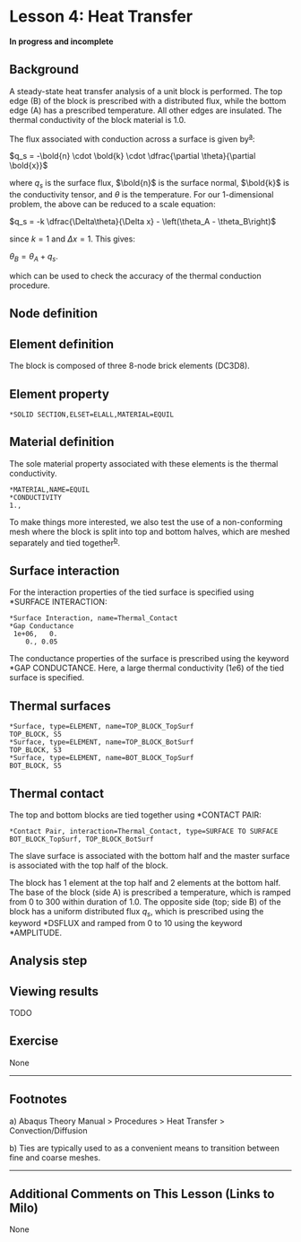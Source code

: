 # Lesson 4: Heat Transfer

**In progress and incomplete**

## Background

A steady-state heat transfer analysis of a unit block is performed. The top edge (B) of the block is prescribed with a distributed flux, while the bottom edge (A) has a prescribed temperature. All other edges are insulated. The thermal conductivity of the block material is 1.0. 

The flux associated with conduction across a surface is given by<sup>[a](#myfootnote1)</sup>: 

$q_s = -\bold{n} \cdot \bold{k} \cdot \dfrac{\partial \theta}{\partial \bold{x}}$

where $q_s$ is the surface flux, $\bold{n}$ is the surface normal, $\bold{k}$ is the conductivity tensor, and $\theta$ is the temperature. For our 1-dimensional problem, the above can be reduced to a scale equation:

$q_s = -k \dfrac{\Delta\theta}{\Delta x} - \left(\theta_A - \theta_B\right)$

since $k = 1$ and $\Delta x = 1$. This gives:

$\theta_B = \theta_A + q_s$. 

which can be used to check the accuracy of the thermal conduction procedure.

## Node definition


## Element definition

The block is composed of three 8-node brick elements (DC3D8). 



## Element property

	*SOLID SECTION,ELSET=ELALL,MATERIAL=EQUIL	

## Material definition

The sole material property associated with these elements is the thermal conductivity.

	*MATERIAL,NAME=EQUIL
	*CONDUCTIVITY
	1., 

To make things more interested, we also test the use of a non-conforming mesh where the block is split into top and bottom halves, which are meshed separately and tied together<sup>[b](#myfootnote1)</sup>. 

## Surface interaction

For the interaction properties of the tied surface is specified using *SURFACE INTERACTION:

	*Surface Interaction, name=Thermal_Contact	
	*Gap Conductance
	 1e+06,   0.
		0., 0.05

The conductance properties of the surface is prescribed using the keyword *GAP CONDUCTANCE. Here, a large thermal conductivity ($1e6$) of the tied surface is specified.

		
## Thermal surfaces

	*Surface, type=ELEMENT, name=TOP_BLOCK_TopSurf
	TOP_BLOCK, S5
	*Surface, type=ELEMENT, name=TOP_BLOCK_BotSurf
	TOP_BLOCK, S3
	*Surface, type=ELEMENT, name=BOT_BLOCK_TopSurf
	BOT_BLOCK, S5

## Thermal contact
		
The top and bottom blocks are tied together using *CONTACT PAIR:
	
	*Contact Pair, interaction=Thermal_Contact, type=SURFACE TO SURFACE
	BOT_BLOCK_TopSurf, TOP_BLOCK_BotSurf
		
The slave surface is associated with the bottom half and the master surface is associated with the top half of the block.

The block has 1 element at the top half and 2 elements at the bottom half. The base of the block (side A) is prescribed a temperature, which is ramped from 0 to 300 within duration of 1.0. The opposite side (top; side B) of the block has a uniform distributed flux $q_s$, which is prescribed using the keyword *DSFLUX and ramped from 0 to 10 using the keyword *AMPLITUDE.

## Analysis step

## Viewing results	

TODO

## Exercise 

None

---
## Footnotes

<a name="myfootnote1">a</a>) Abaqus Theory Manual > Procedures > Heat Transfer > Convection/Diffusion

<a name="myfootnote2">b</a>) Ties are typically used to as a convenient means to transition between fine and coarse meshes. 

---
## Additional Comments on This Lesson (Links to Milo)
None
